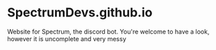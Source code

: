 # SpectrumDevs.github.io
Website for Spectrum, the discord bot. You're welcome to have a look, however it is uncomplete and very messy
